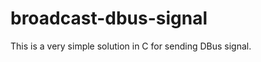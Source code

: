 broadcast-dbus-signal
=====================

This is a very simple solution in C for sending DBus signal.
